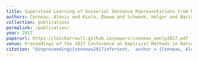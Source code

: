 ```yaml
---
title: Supervised Learning of Universal Sentence Representations from Natural Language Inference Data
authors: Conneau, Alexis and Kiela, Douwe and Schwenk, Holger and Barrault, Loïc and Bordes, Antoine
collection: publications
permalink: /publication/
year: 2017
paperurl: https://loicbarrault.github.io/papers/conneau_emnlp2017.pdf
venue: Proceedings of the 2017 Conference on Empirical Methods in Natural Language Processing
citation: "@inproceedings{conneau2017infersent,  author = {Conneau, Alexis and Kiela, Douwe and Schwenk, Holger and Barrault, Loïc and Bordes, Antoine},  booktitle = {Proceedings of the 2017 Conference on Empirical Methods in Natural Language Processing},  category = {ACTI},  doi = {10.18653/v1/D17-1070},  location = {Copenhagen, Denmark},  pages = {670--680},  publisher = {Association for Computational Linguistics},  title = {Supervised Learning of Universal Sentence Representations from Natural Language Inference Data},  url = {https://loicbarrault.github.io/papers/conneau_emnlp2017.pdf},  year = {2017} }  "
---
```

